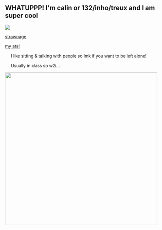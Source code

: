 ## WHATUPPP! I'm calin or 132/inho/treux and I am super cool

![](https://komarev.com/ghpvc/?username=pllayer-132&color=blue&style=flat&label=PLAYERS-STABBED&base=50&abbreviated=true)


[strawpage](https://calendular.straw.page/)


[my ata!](https://calindean.atabook.org/)


<img src="https://i.imgur.com/HZhAnBH.png" width="15"/> I like sitting & talking with people so lmk if you want to be left alone!

<img src="https://i.imgur.com/HZhAnBH.png" width="15"/> Usually in class so w2i...


<img src="https://dividers.crd.co/assets/images/gallery06/1a56c58f.png?v=05d33f91" width="500"/>

  

<!--
**pllayer-132/pllayer-132** is a ✨ _special_ ✨ repository because its `README.md` (this file) appears on your GitHub profile.

Here are some ideas to get you started:

- 🔭 I’m currently working on ...
- 🌱 I’m currently learning ...
- 👯 I’m looking to collaborate on ...
- 🤔 I’m looking for help with ...
- 💬 Ask me about ...
- 📫 How to reach me: ...
- 😄 Pronouns: ...
- ⚡ Fun fact: ...
-->
